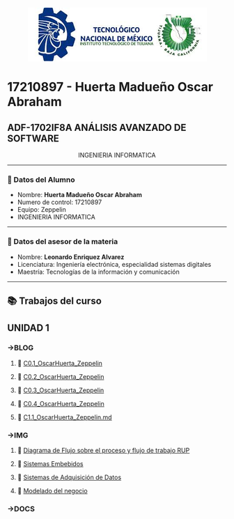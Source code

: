 <p align="center">
    <img alt="Logo" src="/img/ITT.jpg">
</p>

# 17210897 - Huerta Madueño Oscar Abraham

## ADF-1702IF8A ANÁLISIS AVANZADO DE SOFTWARE
<p align="center">
INGENIERIA INFORMATICA
   
---

### :necktie: Datos del Alumno

* Nombre: **Huerta Madueño Oscar Abraham**
* Numero de control: 17210897
* Equipo: Zeppelin
* INGENIERIA INFORMATICA

---

### :necktie: Datos del asesor de la materia

* Nombre: **Leonardo Enriquez Alvarez**
* Licenciatura: Ingeniería electrónica, especialidad sistemas digitales
* Maestría: Tecnologías de la información y comunicación

---

## :books: Trabajos del curso​

## UNIDAD 1

### ->BLOG
1. :book:   [C0.1_OscarHuerta_Zeppelin](https://github.com/OscarAbrahamH/AnalisisAvanzado_Desarrollo/blob/master/AbrahamHDocs/blog/C0.1_OscarHuerta_Zeppelin.md)

2. :book: [C0.2_OscarHuerta_Zeppelin](https://github.com/OscarAbrahamH/AnalisisAvanzado_Desarrollo/blob/master/AbrahamHDocs/blog/C0.2_OscarHuerta_Zeppelin.md)

3. :book: [C0.3_OscarHuerta_Zeppelin](https://github.com/OscarAbrahamH/AnalisisAvanzado_Desarrollo/blob/master/AbrahamHDocs/blog/C0.3_OscarHuerta_Zeppelin.md)

4. :book: [C0.4_OscarHuerta_Zeppelin](https://github.com/OscarAbrahamH/AnalisisAvanzado_Desarrollo/blob/master/AbrahamHDocs/blog/C0.4_OscarHuerta_Zeppelin.md)

5. :book: [C1.1_OscarHuerta_Zeppelin.md](https://github.com/OscarAbrahamH/AnalisisAvanzado_Desarrollo/blob/master/AbrahamHDocs/blog/C1.1_OscarHuerta_Zeppelin.md)

### ->IMG
1. :book:   [Diagrama de Flujo sobre el proceso y flujo de trabajo RUP](https://github.com/OscarAbrahamH/AnalisisAvanzado_Desarrollo/blob/master/img/CO.3_OscarHuerta_Zeppelin.drawio.svg)

2. :book:   [Sistemas Embebidos](https://github.com/OscarAbrahamH/AnalisisAvanzado_Desarrollo/blob/master/img/CO.4_OscarHuerta__Zeppelin.drawio.svg)

3. :book:   [Sistemas de Adquisición de Datos](https://github.com/OscarAbrahamH/AnalisisAvanzado_Desarrollo/blob/master/img/Sistema%20de%20adquisici%C3%B3n%20de%20datos.drawio.svg)

4. :book:   [Modelado del negocio](https://github.com/OscarAbrahamH/AnalisisAvanzado_Desarrollo/blob/master/img/C1_Diagrama.drawio.svg)
### ->DOCS
